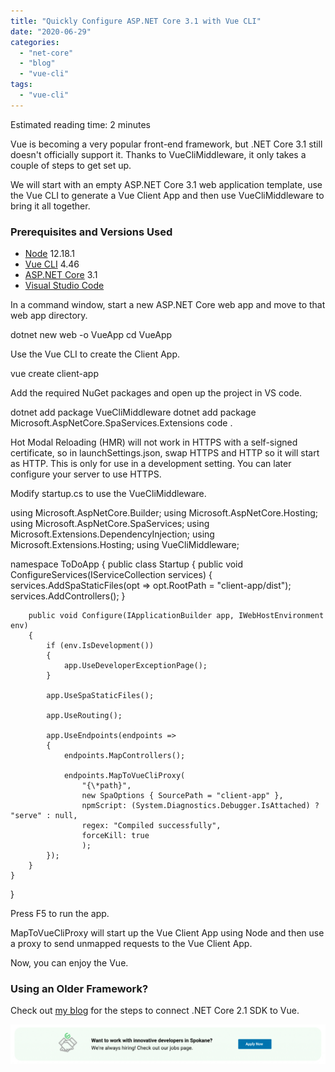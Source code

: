 ```yaml
---
title: "Quickly Configure ASP.NET Core 3.1 with Vue CLI"
date: "2020-06-29"
categories: 
  - "net-core"
  - "blog"
  - "vue-cli"
tags: 
  - "vue-cli"
---
```


Estimated reading time: 2 minutes

Vue is becoming a very popular front-end framework, but .NET Core 3.1 still doesn't officially support it. Thanks to VueCliMiddleware, it only takes a couple of steps to get set up.

We will start with an empty ASP.NET Core 3.1 web application template, use the Vue CLI to generate a Vue Client App and then use VueCliMiddleware to bring it all together.

### Prerequisites and Versions Used

- [Node](https://nodejs.org/en/download/) 12.18.1
- [Vue CLI](https://cli.vuejs.org/) 4.46
- [ASP.NET Core](https://dotnet.microsoft.com/download) 3.1
- [Visual Studio Code](https://code.visualstudio.com/download)

In a command window, start a new ASP.NET Core web app and move to that web app directory.

dotnet new web -o VueApp
cd VueApp

Use the Vue CLI to create the Client App.

vue create client-app

Add the required NuGet packages and open up the project in VS code.

dotnet add package VueCliMiddleware
dotnet add package Microsoft.AspNetCore.SpaServices.Extensions
code .

Hot Modal Reloading (HMR) will not work in HTTPS with a self-signed certificate, so in launchSettings.json, swap HTTPS and HTTP so it will start as HTTP. This is only for use in a development setting. You can later configure your server to use HTTPS.

Modify startup.cs to use the VueCliMiddleware.

using Microsoft.AspNetCore.Builder;
using Microsoft.AspNetCore.Hosting;
using Microsoft.AspNetCore.SpaServices;
using Microsoft.Extensions.DependencyInjection;
using Microsoft.Extensions.Hosting;
using VueCliMiddleware;

namespace ToDoApp
{
    public class Startup
    {
        public void ConfigureServices(IServiceCollection services)
        {
            services.AddSpaStaticFiles(opt => opt.RootPath = "client-app/dist");
            services.AddControllers();
        }

        public void Configure(IApplicationBuilder app, IWebHostEnvironment env)
        {
            if (env.IsDevelopment())
            {
                app.UseDeveloperExceptionPage();
            }

            app.UseSpaStaticFiles();

            app.UseRouting();

            app.UseEndpoints(endpoints =>
            {
                endpoints.MapControllers();

                endpoints.MapToVueCliProxy(
                    "{\*path}",
                    new SpaOptions { SourcePath = "client-app" },
                    npmScript: (System.Diagnostics.Debugger.IsAttached) ? "serve" : null,
                    regex: "Compiled successfully",
                    forceKill: true
                    );
            });
        }
    }
}

Press F5 to run the app.

MapToVueCliProxy will start up the Vue Client App using Node and then use a proxy to send unmapped requests to the Vue Client App.

Now, you can enjoy the Vue.

### Using an Older Framework?

Check out [my blog](https://intellitect.com/vue-cli-net-core-3-1/) for the steps to connect .NET Core 2.1 SDK to Vue.

![](images/Blog-job-ad-1024x127.png)

